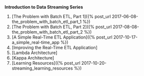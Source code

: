
**Introduction to Data Streaming Series**
1. [The Problem with Batch ETL, Part 1]({% post_url 2017-06-08-the_problem_with_batch_etl_part_1 %})
2. [The Problem with Batch ETL, Part 2]({% post_url 2017-08-08-the_problem_with_batch_etl_part_2 %})
3. [A Simple Real-Time ETL Application]({% post_url 2017-10-17-a_simple_real-time_app %})
4. [Improving the Real-Time ETL Application]
5. [Lambda Architecture]
6. [Kappa Architecture]
7. [Learning Resources]({% post_url 2017-10-20-streaming_learning_resources %})
